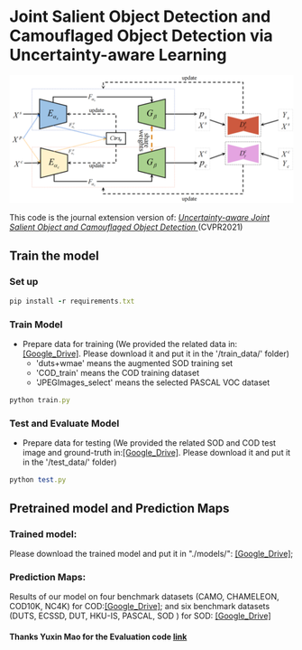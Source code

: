 # Joint Salient Object Detection and Camouflaged Object Detection via Uncertainty-aware Learning

![](https://github.com/baneitixiaomai/joint_sod_cod/blob/master/overview.png) 

This code is the journal extension version of: *[ Uncertainty-aware Joint Salient Object and Camouflaged Object Detection ](https://openaccess.thecvf.com/content/CVPR2021/papers/Li_Uncertainty-Aware_Joint_Salient_Object_and_Camouflaged_Object_Detection_CVPR_2021_paper.pdf)* (CVPR2021)

## Train the model
### Set up
```ruby
pip install -r requirements.txt  
```
### Train Model
- Prepare data for training (We provided the related data in:[[Google_Drive]](https://drive.google.com/drive/folders/1J_B7mNEwB0ryzngd8JyZdllfFNgkiFdh?usp=sharing). Please download it and put it in the '/train_data/' folder)   
  - 'duts+wmae' means the augmented SOD training set  
  - 'COD_train'  means the COD training dataset  
  - 'JPEGImages_select' means the selected PASCAL VOC dataset  
```ruby
python train.py  
```
###  Test and Evaluate Model
- Prepare data for testing (We provided the related SOD and COD test image and ground-truth in:[[Google_Drive]](https://drive.google.com/drive/folders/1-yRpkCm2d7qKjW01tGCfmbHL5zqMeBI1). Please download it and put it in the '/test_data/' folder)  

```ruby
python test.py   
```
## Pretrained model and Prediction Maps
### Trained model:
Please download the trained model and put it in "./models/": [[Google_Drive]](https://drive.google.com/drive/folders/1-2rk7k1GeeeWQvQOmJeecm9E6k0rz2fH?usp=sharing);

### Prediction Maps:
Results of our model on four benchmark datasets (CAMO, CHAMELEON, COD10K, NC4K) for COD:[[Google_Drive]](https://drive.google.com/file/d/1hPSPEZHBCYYti3Sw_YVau1teE1lePmH8/view?usp=sharing); and six benchmark datasets (DUTS, ECSSD, DUT, HKU-IS, PASCAL, SOD ) for SOD: [[Google_Drive]](https://drive.google.com/file/d/1kMBp0ZUyxJUCtZzhoVhXp3B_fA9WvL-x/view?usp=sharing)
 
#### Thanks Yuxin Mao for the Evaluation code [link](https://github.com/fupiao1998/SOD-Eval)
